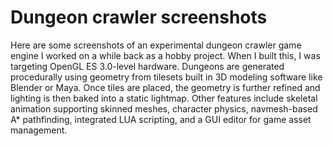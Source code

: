 # Dungeon crawler screenshots

Here are some screenshots of an experimental dungeon crawler game engine I worked on a while back as a hobby project. When I built this, I was targeting OpenGL ES 3.0-level hardware. Dungeons are generated procedurally using geometry from tilesets built in 3D modeling software like Blender or Maya. Once tiles are placed, the geometry is further refined and lighting is then baked into a static lightmap. Other features include skeletal animation supporting skinned meshes, character physics, navmesh-based A* pathfinding, integrated LUA scripting, and a GUI editor for game asset management.
